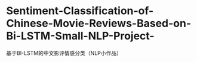 # Sentiment-Classification-of-Chinese-Movie-Reviews-Based-on-Bi-LSTM-Small-NLP-Project-
基于BI-LSTM的中文影评情感分类（NLP小作品）
